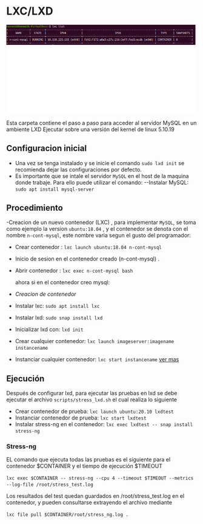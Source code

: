 # LXC/LXD

<img src="imagen/new.png" alt="Mini Shell Remoto Cliente/Servidor" width="650"/>

Esta carpeta contiene el paso a paso para acceder al servidor MySQL en un ambiente LXD
Ejecutar sobre una versión del kernel de linux 5.10.19

## Configuracion inicial

- Una vez se tenga instalado y se inicie el comando `sudo lxd init` se recomienda dejar las configuraciones por defecto.
- Es importante que se intale el servidor `MySQL` en el host de la maquina donde trabaje. Para ello puede utilizar el comando:
  --Instalar MySQL: `sudo apt install mysql-server `

## Procedimiento

-Creacion de un nuevo contenedor (LXC) , para implementar `MySQL`, se toma como ejemplo la version `ubuntu:18.04` , y el contenedor se denota con el nombre `n-cont-mysql`, este nombre varia segun el gusto del programador:

- Crear contenedor : `lxc launch ubuntu:18.04 n-cont-mysql`
- Inicio de sesion en el contenedor creado (n-cont-mysql) .
- Abrir contenedor : `lxc exec n-cont-mysql bash`

  ahora si en el contenedor creo mysql:

- _Creacion de contenedor_

- Instalar lxc: `sudo apt install lxc`
- Instalar lxd: `sudo snap install lxd`
- Inicializar lxd con: `lxd init`
- Crear cualquier contenedor: `lxc launch imageserver:imagename instancename`
- Instanciar cualquier contenedor: `lxc start instancename`
  [ver mas](https://linuxcontainers.org/lxd/getting-started-cli/)

## Ejecución

Después de configurar lxd, para ejecutar las pruebas en lxd se debe ejecutar el archivo `scripts/stress_lxd.sh` el cual realiza lo siguiente

- Crear contenedor de prueba: `lxc launch ubuntu:20.10 lxdtest`
- Instanciar contenedor de prueba: `lxc start lxdtest`
- Instalar stress-ng en el contenedor: `lxc exec lxdtest -- snap install stress-ng`

### Stress-ng

EL comando que ejecuta todas las pruebas es el siguiente para el contenedor $CONTAINER y el tiempo de ejecución $TIMEOUT

`lxc exec $CONTAINER -- stress-ng --cpu 4 --timeout $TIMEOUT --metrics --log-file /root/stress_test.log`

Los resultados del test quedan guardados en /root/stress_test.log en el contenedor, y pueden consultarse extrayendo el archivo mediante

`lxc file pull $CONTAINER/root/stress_ng.log .`
